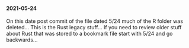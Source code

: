 
#### 2021-05-24   
On this date post commit of the file dated 5/24 much of the R folder
was deleted... This is the Rust legacy stuff...  If you need to review
older stuff about Rust that was stored to a bookmark file start with
5/24 and go backwards...
